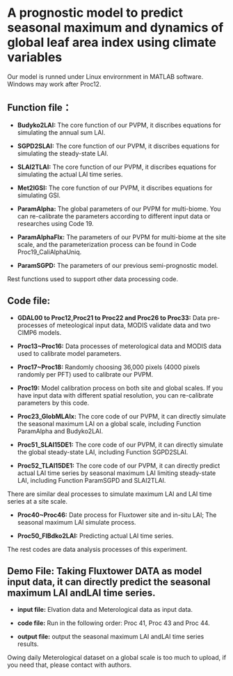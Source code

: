 # A prognostic model to predict seasonal maximum and dynamics of global leaf area index using climate variables
Our model is runned under Linux envirornment in MATLAB software. Windows may work after Proc12.

 ## Function file：

- __Budyko2LAI:__ The core function of our PVPM, it discribes equations for simulating the annual sum LAI. 

- __SGPD2SLAI:__ The core function of our PVPM, it discribes equations for simulating the steady-state LAI.

- __SLAI2TLAI:__ The core function of our PVPM, it discribes equations for simulating the actual LAI time series.

- __Met2IGSI:__ The core function of our PVPM, it discribes equations for simulating GSI.

- __ParamAlpha:__ The global parameters of our PVPM for multi-biome.  You can re-calibrate the parameters according to different input data or researches using Code 19.

- __ParamAlphaFlx:__ The parameters of our PVPM for multi-biome at the site scale, and the parameterization process can be found in Code Proc19_CaliAlphaUniq. 

- __ParamSGPD:__ The parameters of our previous semi-prognostic model. 

Rest functions used to support other data processing code.


 ## Code file:

- __GDAL00 to Proc12,Proc21 to Proc22 and Proc26 to Proc33:__ Data pre-processes of meteological input data, MODIS validate data and two CIMP6 models.

- __Proc13~Proc16:__ Data processes of meterological data and MODIS data used to calibrate model parameters.

- __Proc17~Proc18:__ Randomly choosing 36,000 pixels (4000 pixels randomly per PFT) used to calibrate our PVPM.

- __Proc19:__ Model calibration process on both site and global scales. If you have input data with different spatial resolution, you can re-calibrate parameters by this code. 

- __Proc23_GlobMLAIx:__ The core code of our PVPM, it can directly simulate the seasonal maximum LAI on a global scale, including Function ParamAlpha and Budyko2LAI.

- __Proc51_SLAI15DE1:__ The core code of our PVPM, it can directly simulate the global steady-state LAI, including Function SGPD2SLAI.

- __Proc52_TLAI15DE1:__ The core code of our PVPM, it can directly predict actual LAI time series by seasonal maximum LAI limiting steady-state LAI, including Function ParamSGPD and SLAI2TLAI.

There are similar deal processes to simulate maximum LAI and LAI time series at a site scale.

- __Proc40~Proc46:__ Date process for Fluxtower site and in-situ LAI; The seasonal maximum LAI simulate process.

- __Proc50_FlBdko2LAI:__ Predicting actual LAI time series.

The rest codes are data analysis processes of this experiment.


 ## Demo File: Taking  Fluxtower DATA as model input data, it can directly predict the seasonal maximum LAI andLAI time series.

- __input file:__ Elvation data and Meterological data as input data.  

- __code file:__  Run in the following order: Proc 41, Proc 43 and Proc 44.

- __output file:__ output the seasonal maximum LAI andLAI time series results. 

Owing daily Meterological dataset on a global scale is too much to upload, if you need that, please contact with authors.
